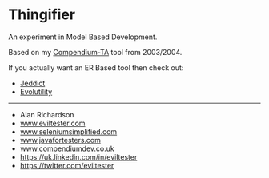 # Thingifier

An experiment in Model Based Development.

Based on my [Compendium-TA](https://www.compendiumdev.co.uk/page.php?title=compendiumta) tool from 2003/2004.

If you actually want an ER Based tool then check out:

- [Jeddict](https://jeddict.github.io/)
- [Evolutility](http://www.evolutility.org/index.aspx)

---

- Alan Richardson
- www.eviltester.com
- www.seleniumsimplified.com
- www.javafortesters.com
- www.compendiumdev.co.uk
- https://uk.linkedin.com/in/eviltester
- https://twitter.com/eviltester